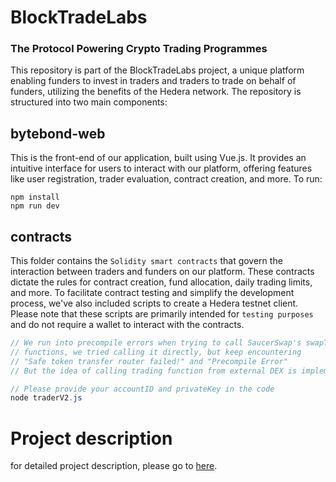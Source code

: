 # BlockTradeLabs
### The Protocol Powering Crypto Trading Programmes
This repository is part of the BlockTradeLabs project, a unique platform enabling funders to invest in traders and traders to trade on behalf of funders, utilizing the benefits of the Hedera network.
The repository is structured into two main components:
## bytebond-web
This is the front-end of our application, built using Vue.js. It provides an intuitive interface for users to interact with our platform, offering features like user registration, trader evaluation, contract creation, and more. 
To run:
```
npm install
npm run dev
```
## contracts
This folder contains the ``Solidity smart contracts`` that govern the interaction between traders and funders on our platform. These contracts dictate the rules for contract creation, fund allocation, daily trading limits, and more. To facilitate contract testing and simplify the development process, we've also included scripts to create a Hedera testnet client. Please note that these scripts are primarily intended for ``testing purposes`` and do not require a wallet to interact with the contracts.

```cs
// We run into precompile errors when trying to call SaucerSwap's swapTokensForExactTokens
// functions, we tried calling it directly, but keep encountering 
// "Safe token transfer router failed!" and "Precompile Error"
// But the idea of calling trading function from external DEX is implemented

// Please provide your accountID and privateKey in the code
node traderV2.js
```

# Project description
for detailed project description, please go to [here](https://coda.io/d/Beyond-Hackathon-2023_dx-yAxuqkGF/Submission_suGNC#_luqMt).
